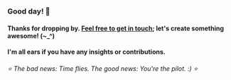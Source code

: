 
###   Good day! 👋
####    Thanks for dropping by. <a href ="mailto:amicableycot@gmail.com">Feel free to get in touch</a>; let's create something awesome! (~_^)
####     I'm all ears if you have any insights or contributions.
######         ⭐️ The bad news: Time flies. The good news: You're the pilot. :) ⭐️
<!--
- **lewiskirori/lewiskirori** is a ✨ _special_ ✨ repository!
- 🔭 I’m currently working on ...
- 👯 I’m looking to collaborate on ...
- 🤔 I’m looking for help with ...
- 💬 Ask me about ...
- 📫 How to reach me: ...
- 😄 Pronouns: ...
- ⚡ Fun fact: ...
- Avant-garde || forward-looking || progressive || revolutionary || ...
- Allied: in combination || working together with && Skilled craftsmanship allied to advanced technology.
- SOftware ARchitect ASpirant.
- The Future and the Present.
-->                                                     
